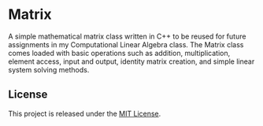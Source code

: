 # Matrix

A simple mathematical matrix class written in C++ to be reused for future 
assignments in my Computational Linear Algebra class. The Matrix class comes 
loaded with basic operations such as addition, multiplication, element access, 
input and output, identity matrix creation, and simple linear system solving 
methods.

## License

This project is released under the [MIT License][].

[MIT License]: https://github.com/akalicki/matrix/blob/master/LICENSE
